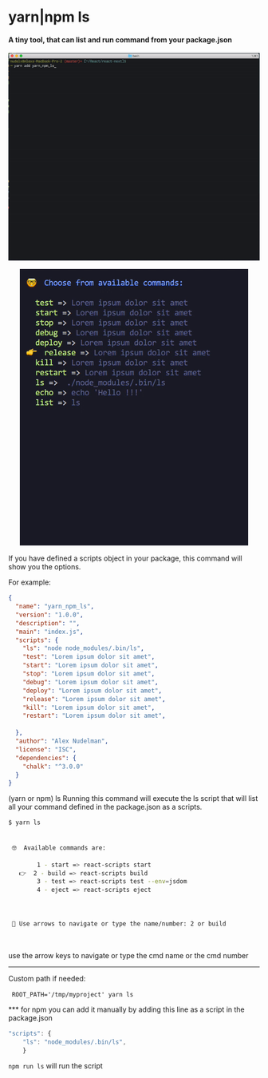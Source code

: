 # yarn|npm ls 
#### A tiny tool, that can list and run command from your package.json 


<p align="center">
<img style="max-width: 100%; margin-right: auto;  margin-left: auto; " src="https://raw.githubusercontent.com/nudelx/yarn-npm-ls/master/demo.gif" ></p>

<p align="center">
<img style="max-width: 100%; margin-right: auto;  margin-left: auto; " src="https://raw.githubusercontent.com/nudelx/yarn-npm-ls/master/new_demo.gif" ></p>

If you have defined a scripts object in your package, this command will show you the options. 

For example:

```json
{
  "name": "yarn_npm_ls",
  "version": "1.0.0",
  "description": "",
  "main": "index.js",
  "scripts": {
    "ls": "node node_modules/.bin/ls",
    "test": "Lorem ipsum dolor sit amet",
    "start": "Lorem ipsum dolor sit amet",
    "stop": "Lorem ipsum dolor sit amet",
    "debug": "Lorem ipsum dolor sit amet",
    "deploy": "Lorem ipsum dolor sit amet",
    "release": "Lorem ipsum dolor sit amet",
    "kill": "Lorem ipsum dolor sit amet",
    "restart": "Lorem ipsum dolor sit amet",

  },
  "author": "Alex Nudelman",
  "license": "ISC",
  "dependencies": {
    "chalk": "^3.0.0"
  }
}

```
(yarn or npm) ls
Running this command will execute the ls script that will list all your command defined in the package.json as a scripts.


```bash 
$ yarn ls 


 🤓  Available commands are: 

        1 - start => react-scripts start
   👉  2 - build => react-scripts build
        3 - test => react-scripts test --env=jsdom
        4 - eject => react-scripts eject



 🧐 Use arrows to navigate or type the name/number: 2 or build




```

use the arrow keys to navigate or type the cmd name or the cmd number

---
Custom path if needed: 

 ` ROOT_PATH='/tmp/myproject' yarn ls`

*** for npm you can add it manually by adding this line as a script in the package.json

```javascript
"scripts": {
    "ls": "node_modules/.bin/ls",
    }
```
`npm run ls` will run the script 
